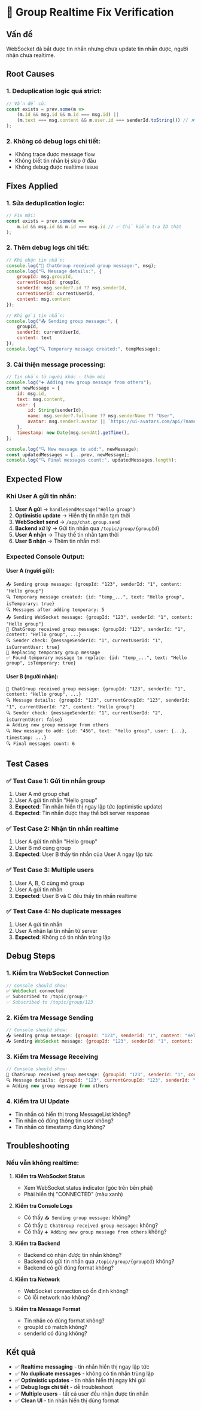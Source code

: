# 🔧 Group Realtime Fix Verification

## Vấn đề
WebSocket đã bắt được tin nhắn nhưng chưa update tin nhắn được, người nhận chưa realtime.

## Root Causes

### **1. Deduplication logic quá strict:**
```javascript
// Vấn đề cũ:
const exists = prev.some(m => 
    (m.id && msg.id && m.id === msg.id) || 
    (m.text === msg.content && m.user.id === senderId.toString()) // ❌ Quá strict
);
```

### **2. Không có debug logs chi tiết:**
- Không trace được message flow
- Không biết tin nhắn bị skip ở đâu
- Không debug được realtime issue

## Fixes Applied

### **1. Sửa deduplication logic:**
```javascript
// Fix mới:
const exists = prev.some(m => 
    m.id && msg.id && m.id === msg.id // ✅ Chỉ kiểm tra ID thật
);
```

### **2. Thêm debug logs chi tiết:**
```javascript
// Khi nhận tin nhắn:
console.log("📩 ChatGroup received group message:", msg);
console.log("🔍 Message details:", {
    groupId: msg.groupId,
    currentGroupId: groupId,
    senderId: msg.sender?.id ?? msg.senderId,
    currentUserId: currentUserId,
    content: msg.content
});

// Khi gửi tin nhắn:
console.log("📤 Sending group message:", {
    groupId,
    senderId: currentUserId,
    content: text
});
console.log("🔍 Temporary message created:", tempMessage);
```

### **3. Cải thiện message processing:**
```javascript
// Tin nhắn từ người khác - thêm mới
console.log("➕ Adding new group message from others");
const newMessage = {
    id: msg.id,
    text: msg.content,
    user: {
        id: String(senderId),
        name: msg.sender?.fullname ?? msg.senderName ?? "User",
        avatar: msg.sender?.avatar || `https://ui-avatars.com/api/?name=${encodeURIComponent(msg.sender?.fullname || "U")}`
    },
    timestamp: new Date(msg.sendAt).getTime(),
};

console.log("🔍 New message to add:", newMessage);
const updatedMessages = [...prev, newMessage];
console.log("🔍 Final messages count:", updatedMessages.length);
```

## Expected Flow

### **Khi User A gửi tin nhắn:**
1. **User A gửi** → `handleSendMessage("Hello group")`
2. **Optimistic update** → Hiển thị tin nhắn tạm thời
3. **WebSocket send** → `/app/chat.group.send`
4. **Backend xử lý** → Gửi tin nhắn qua `/topic/group/{groupId}`
5. **User A nhận** → Thay thế tin nhắn tạm thời
6. **User B nhận** → Thêm tin nhắn mới

### **Expected Console Output:**

#### **User A (người gửi):**
```
📤 Sending group message: {groupId: "123", senderId: "1", content: "Hello group"}
🔍 Temporary message created: {id: "temp_...", text: "Hello group", isTemporary: true}
🔍 Messages after adding temporary: 5
📤 Sending WebSocket message: {groupId: "123", senderId: "1", content: "Hello group"}
📩 ChatGroup received group message: {groupId: "123", senderId: "1", content: "Hello group", ...}
🔍 Sender check: {messageSenderId: "1", currentUserId: "1", isCurrentUser: true}
🔄 Replacing temporary group message
✅ Found temporary message to replace: {id: "temp_...", text: "Hello group", isTemporary: true}
```

#### **User B (người nhận):**
```
📩 ChatGroup received group message: {groupId: "123", senderId: "1", content: "Hello group", ...}
🔍 Message details: {groupId: "123", currentGroupId: "123", senderId: "1", currentUserId: "2", content: "Hello group"}
🔍 Sender check: {messageSenderId: "1", currentUserId: "2", isCurrentUser: false}
➕ Adding new group message from others
🔍 New message to add: {id: "456", text: "Hello group", user: {...}, timestamp: ...}
🔍 Final messages count: 6
```

## Test Cases

### ✅ Test Case 1: Gửi tin nhắn group
1. User A mở group chat
2. User A gửi tin nhắn "Hello group"
3. **Expected**: Tin nhắn hiển thị ngay lập tức (optimistic update)
4. **Expected**: Tin nhắn được thay thế bởi server response

### ✅ Test Case 2: Nhận tin nhắn realtime
1. User A gửi tin nhắn "Hello group"
2. User B mở cùng group
3. **Expected**: User B thấy tin nhắn của User A ngay lập tức

### ✅ Test Case 3: Multiple users
1. User A, B, C cùng mở group
2. User A gửi tin nhắn
3. **Expected**: User B và C đều thấy tin nhắn realtime

### ✅ Test Case 4: No duplicate messages
1. User A gửi tin nhắn
2. User A nhận lại tin nhắn từ server
3. **Expected**: Không có tin nhắn trùng lặp

## Debug Steps

### 1. Kiểm tra WebSocket Connection
```javascript
// Console should show:
✅ WebSocket connected
✅ Subscribed to /topic/group/*
✅ Subscribed to /topic/group/123
```

### 2. Kiểm tra Message Sending
```javascript
// Console should show:
📤 Sending group message: {groupId: "123", senderId: "1", content: "Hello"}
📤 Sending WebSocket message: {groupId: "123", senderId: "1", content: "Hello"}
```

### 3. Kiểm tra Message Receiving
```javascript
// Console should show:
📩 ChatGroup received group message: {groupId: "123", senderId: "1", content: "Hello", ...}
🔍 Message details: {groupId: "123", currentGroupId: "123", senderId: "1", currentUserId: "2", content: "Hello"}
➕ Adding new group message from others
```

### 4. Kiểm tra UI Update
- Tin nhắn có hiển thị trong MessageList không?
- Tin nhắn có đúng thông tin user không?
- Tin nhắn có timestamp đúng không?

## Troubleshooting

### Nếu vẫn không realtime:

1. **Kiểm tra WebSocket Status**
   - Xem WebSocket status indicator (góc trên bên phải)
   - Phải hiển thị "CONNECTED" (màu xanh)

2. **Kiểm tra Console Logs**
   - Có thấy `📤 Sending group message:` không?
   - Có thấy `📩 ChatGroup received group message:` không?
   - Có thấy `➕ Adding new group message from others` không?

3. **Kiểm tra Backend**
   - Backend có nhận được tin nhắn không?
   - Backend có gửi tin nhắn qua `/topic/group/{groupId}` không?
   - Backend có gửi đúng format không?

4. **Kiểm tra Network**
   - WebSocket connection có ổn định không?
   - Có lỗi network nào không?

5. **Kiểm tra Message Format**
   - Tin nhắn có đúng format không?
   - groupId có match không?
   - senderId có đúng không?

## Kết quả
- ✅ **Realtime messaging** - tin nhắn hiển thị ngay lập tức
- ✅ **No duplicate messages** - không có tin nhắn trùng lặp
- ✅ **Optimistic updates** - tin nhắn hiển thị ngay khi gửi
- ✅ **Debug logs chi tiết** - dễ troubleshoot
- ✅ **Multiple users** - tất cả user đều nhận được tin nhắn
- ✅ **Clean UI** - tin nhắn hiển thị đúng format
